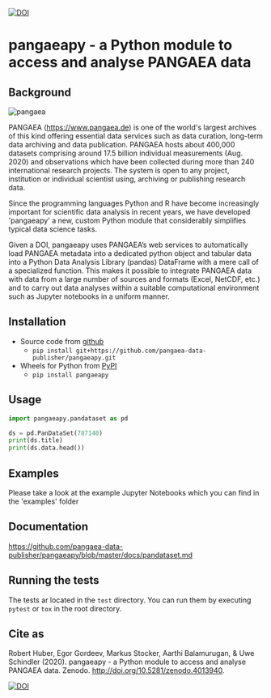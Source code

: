 [![DOI](https://zenodo.org/badge/DOI/10.5281/zenodo.4013941.svg)](https://doi.org/10.5281/zenodo.4013941)

# pangaeapy - a Python module to access and analyse PANGAEA data

## Background

![pangaea](https://pangaea.de/assets/v.0163d8ce3a8d13294b065fcbdc04aebc/layout-images/pangaea-logo.png)

PANGAEA (https://www.pangaea.de) is one of the world's largest archives of this kind offering essential data services such as data curation, long-term data archiving and data publication. PANGAEA hosts about 400,000 datasets comprising around 17.5 billion individual measurements (Aug. 2020) and observations which have been collected during more than 240 international research projects. The system is open to any project, institution or individual scientist using, archiving or publishing research data.

Since the programming languages Python and R have become increasingly important for scientific data analysis in recent years, we have developed 'pangaeapy'  a new, custom Python module that considerably simplifies typical data science tasks.

Given a DOI, pangaeapy uses PANGAEA’s web services to automatically load PANGAEA metadata into a dedicated python object and tabular data into a Python Data Analysis Library (pandas) DataFrame with a mere call of a specialized function. This makes it possible to integrate PANGAEA data with data from a large number of sources and formats (Excel, NetCDF, etc.) and to carry out data analyses within a suitable computational environment such as Jupyter notebooks in a uniform manner.

## Installation

* Source code from [github](https://github.com/pangaea-data-publisher/pangaeapy)
    * `pip install git+https://github.com/pangaea-data-publisher/pangaeapy.git`
* Wheels for Python from [PyPI](https://pypi.org/project/pangaeapy/)
    * `pip install pangaeapy`



## Usage

```python
import pangaeapy.pandataset as pd

ds = pd.PanDataSet(787140)
print(ds.title)
print(ds.data.head())
```

## Examples
Please take a look at the example Jupyter Notebooks which you can find in the 'examples' folder

## Documentation

https://github.com/pangaea-data-publisher/pangaeapy/blob/master/docs/pandataset.md

## Running the tests

The tests ar located in the `test` directory. You can run them by executing
`pytest` or `tox` in the root directory.

## Cite as
Robert Huber, Egor Gordeev, Markus Stocker, Aarthi Balamurugan, & Uwe Schindler (2020). pangaeapy - a Python module to access and analyse PANGAEA data. Zenodo. http://doi.org/10.5281/zenodo.4013940.

[![DOI](https://zenodo.org/badge/DOI/10.5281/zenodo.4013940.svg)](https://doi.org/10.5281/zenodo.4013940.)
